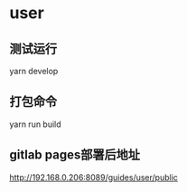 # user

## 测试运行

yarn develop

## 打包命令

yarn run build

## gitlab pages部署后地址

http://192.168.0.206:8089/guides/user/public

